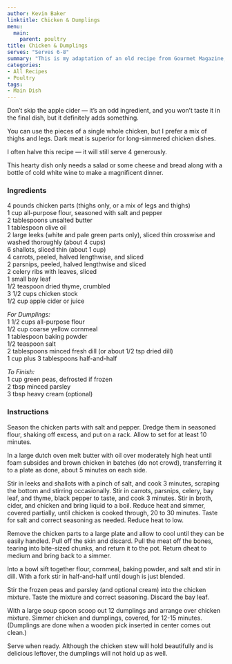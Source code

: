 ```yaml
---
author: Kevin Baker
linktitle: Chicken & Dumplings
menu:
  main:
    parent: poultry
title: Chicken & Dumplings
serves: "Serves 6-8"
summary: "This is my adaptation of an old recipe from Gourmet Magazine, and it’s the best version of chicken and dumplings that I know. The stew is rich and flavorful, and the dumplings are light and fluffy with a slight bite from the addition of cornmeal. It’s just perfect. "
categories:
- All Recipes
- Poultry
tags:
- Main Dish
---
```

Don’t skip the apple cider — it’s an odd ingredient, and you won’t taste it in the final dish, but it definitely adds something.  

You can use the pieces of a single whole chicken, but I prefer a mix of thighs and legs. Dark meat is superior for long-simmered chicken dishes.  

I often halve this recipe — it will still serve 4 generously. 

This hearty dish only needs a salad or some cheese and bread along with a bottle of cold white wine to make a magnificent dinner.

### Ingredients

<div class="ingredient-list">

4 pounds chicken parts (thighs only, or a mix of legs and thighs)  
1 cup all-purpose flour, seasoned with salt and pepper  
2 tablespoons unsalted butter  
1 tablespoon olive oil  
2 large leeks (white and pale green parts only), sliced thin crosswise and washed thoroughly (about 4 cups)  
6 shallots, sliced thin (about 1 cup)  
4 carrots, peeled, halved lengthwise, and sliced  
2 parsnips, peeled, halved lengthwise and sliced  
2 celery ribs with leaves, sliced  
1 small bay leaf  
1/2 teaspoon dried thyme, crumbled  
3 1/2 cups chicken stock  
1/2 cup apple cider or juice  

*For Dumplings:*  
1 1/2 cups all-purpose flour  
1/2 cup coarse yellow cornmeal   
1 tablespoon baking powder  
1/2 teaspoon salt  
2 tablespoons minced fresh dill (or about 1/2 tsp dried dill)  
1 cup plus 3 tablespoons half-and-half  

*To Finish:*  
1 cup green peas, defrosted if frozen  
2 tbsp minced parsley  
3 tbsp heavy cream (optional)  

</div>

### Instructions

Season the chicken parts with salt and pepper. Dredge them in seasoned flour, shaking off excess, and put on a rack. Allow to set for at least 10 minutes.

In a large dutch oven melt butter with oil over moderately high heat until foam subsides and brown chicken in batches (do not crowd), transferring it to a plate as done, about 5 minutes on each side. 

Stir in leeks and shallots with a pinch of salt, and cook 3 minutes, scraping the bottom and stirring occasionally. Stir in carrots, parsnips, celery, bay leaf, and thyme, black pepper to taste, and cook 3 minutes. Stir in broth, cider, and chicken and bring liquid to a boil. Reduce heat and simmer, covered partially, until chicken is cooked through, 20 to 30 minutes. Taste for salt and correct seasoning as needed. Reduce heat to low. 

Remove the chicken parts to a large plate and allow to cool until they can be easily handled. Pull off the skin and discard. Pull the meat off the bones, tearing into bite-sized chunks, and return it to the pot. Return dheat to medium and bring back to a simmer. 

Into a bowl sift together flour, cornmeal, baking powder, and salt and stir in dill. With a fork stir in half-and-half until dough is just blended. 

Stir the frozen peas and parsley (and optional cream) into the chicken mixture. Taste the mixture and correct seasoning. Discard the bay leaf. 

With a large soup spoon scoop out 12 dumplings and arrange over chicken mixture. Simmer chicken and dumplings, covered, for 12-15 minutes. (Dumplings are done when a wooden pick inserted in center comes out clean.)  

Serve when ready. Although the chicken stew will hold beautifully and is delicious leftover, the dumplings will not hold up as well.